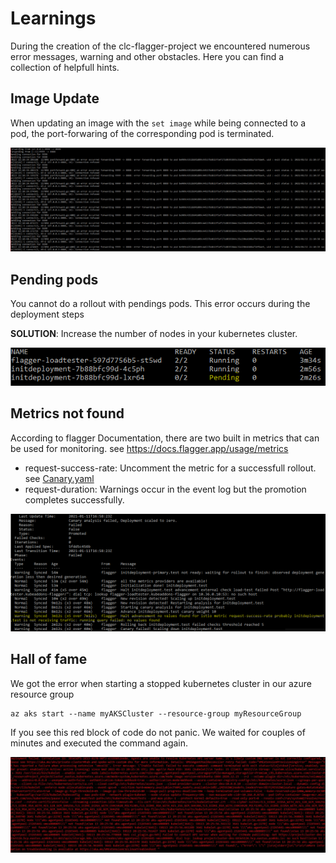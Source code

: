# Learnings

 During the creation of the clc-flagger-project we encountered numerous error messages, warning and other obstacles. Here you can find a collection of helpfull hints.

## Image Update

When updating an image with the `set image` while being connected to a pod, the port-forwaring of the corresponding pod is terminated. 

![alt text](https://github.com/dorian1000/clc_flagger_project/blob/main/images/image_update_pod_dies.png)

## Pending pods

You cannot do a rollout with pendings pods. This error occurs during the deployment steps

**SOLUTION**: Increase the number of nodes in your kubernetes cluster.

![alt text](https://github.com/dorian1000/clc_flagger_project/blob/main/images/pending_pods.png)

## Metrics not found

According to flagger Documentation, there are two built in metrics that can be used for monitoring. see https://docs.flagger.app/usage/metrics

* request-success-rate: Uncomment the metric for a successfull rollout. see [Canary.yaml](https://github.com/dorian1000/clc_flagger_project/blob/main/resource/canary.yaml)
* request-duration: Warnings occur in the event log but the promotion completes successfully.

![alt text](https://github.com/dorian1000/clc_flagger_project/blob/main/images/metric_not_found.png)

## Hall of fame

We got the error when starting a stopped kubernetes cluster in our azure resource group

```
az aks start --name myAKSCluster --resource-group myResourceGroup
```

If you see this red block of code do not panic. We waited for couples of minutes and executed the command again.

![alt text](https://github.com/dorian1000/clc_flagger_project/blob/main/images/hell.png)


